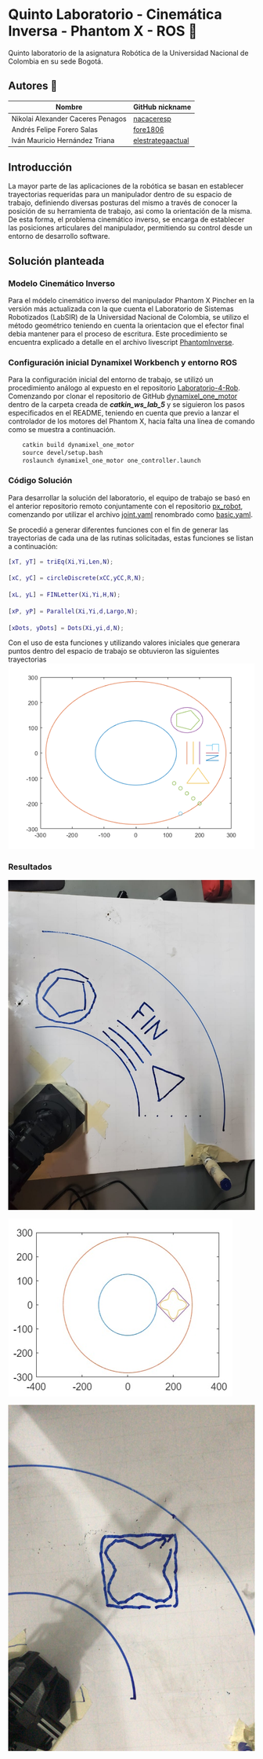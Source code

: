 # Quinto Laboratorio - Cinemática Inversa - Phantom X - ROS :robot: 
 
Quinto laboratorio de la asignatura Robótica de la Universidad Nacional de Colombia en su sede Bogotá. 
 
## Autores :busts_in_silhouette: 
 
|               Nombre               |GitHub nickname| 
|------------------------------------|---------------| 
|  Nikolai Alexander Caceres Penagos |[nacaceresp](https://github.com/nacaceresp)| 
|     Andrés Felipe Forero Salas     |[fore1806](https://github.com/fore1806)| 
|  Iván Mauricio Hernández Triana    |[elestrategaactual](https://github.com/elestrategaactual)|

## Introducción

La mayor parte de las aplicaciones de la robótica se basan en establecer trayectorias requeridas para un manipulador dentro de su espacio de trabajo, definiendo diversas posturas del mismo a través de conocer la posición de su herramienta de trabajo, asi como la orientación de la misma. De esta forma, el problema cinemático inverso, se encarga de establecer las posiciones articulares del manipulador, permitiendo su control desde un entorno de desarrollo software.

## Solución planteada

### Modelo Cinemático Inverso

Para el módelo cinemático inverso del manipulador Phantom X Pincher en la versión más actualizada con la que cuenta el Laboratorio de Sistemas Robotizados (LabSIR) de la Universidad Nacional de Colombia, se utilizo el método geométrico teniendo en cuenta la orientacion que el efector final debia mantener para el proceso de escritura. Este procedimiento se encuentra explicado a detalle en el archivo livescript [PhantomInverse](https://github.com/fore1806/Laboratorio-5-Rob/blob/master/MATLAB/PhantomInverse.mlx).

### Configuración inicial Dynamixel Workbench y entorno ROS

Para la configuración inicial del entorno de trabajo, se utilizó un procedimiento análogo al expuesto en el repositorio [Laboratorio-4-Rob](https://github.com/fore1806/Laboratorio-4-Rob.git). Comenzando por clonar el repositorio de GitHub [dynamixel_one_motor](https://github.com/fegonzalez7/dynamixel_one_motor.git) dentro de la carpeta creada de ***catkin_ws_lab_5*** y se siguieron los pasos especificados en el README, teniendo en cuenta que previo a lanzar el controlador de los motores del Phantom X, hacia falta una línea de comando como se muestra a continuación.

```
    catkin build dynamixel_one_motor
    source devel/setup.bash
    roslaunch dynamixel_one_motor one_controller.launch
```

### Código Solución

Para desarrollar la solución del laboratorio, el equipo de trabajo se basó en el anterior repositorio remoto conjuntamente con el repositorio [px_robot](https://github.com/felipeg17/px_robot.git), comenzando por utilizar el archivo [joint.yaml](https://github.com/felipeg17/px_robot/blob/master/config/joints.yaml) renombrado como [basic.yaml](https://github.com/fore1806/Laboratorio-5-Rob/blob/master/catkin_ws_Lab_5/src/dynamixel_one_motor/config/basic.yaml).

Se procedió a generar diferentes funciones con el fin de generar las trayectorias de cada una de las rutinas solicitadas, estas funciones se listan a continuación:
```MATLAB
[xT, yT] = triEq(Xi,Yi,Len,N);

[xC, yC] = circleDiscrete(xCC,yCC,R,N);

[xL, yL] = FINLetter(Xi,Yi,H,N);

[xP, yP] = Parallel(Xi,Yi,d,Largo,N);

[xDots, yDots] = Dots(Xi,yi,d,N);
```
Con el uso de esta funciones y utilizando valores iniciales que generara puntos dentro del espacio de trabajo se obtuvieron las siguientes trayectorias
![](https://github.com/fore1806/Laboratorio-5-Rob/blob/master/DIAGRAMAS-FOTOS/Trayectorias.png)


### Resultados
![](https://github.com/fore1806/Laboratorio-5-Rob/blob/master/DIAGRAMAS-FOTOS/Resultado%20rutinas.jpeg) 

![](https://github.com/fore1806/Laboratorio-5-Rob/blob/master/DIAGRAMAS-FOTOS/Trayectoria%20Libre.jpeg) 


![](https://github.com/fore1806/Laboratorio-5-Rob/blob/master/DIAGRAMAS-FOTOS/Resultado%20figura%20libre.jpeg) 
